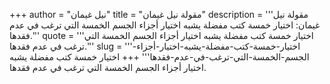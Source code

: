 +++
author = "نيل غيمان"
title = "مقولة نيل غيمان"
description = '''مقولة نيل غيمان: اختيار خمسة كتب مفضلة يشبه اختيار أجزاء الجسم الخمسة التي ترغب في عدم فقدها.'''
quote = '''اختيار خمسة كتب مفضلة يشبه اختيار أجزاء الجسم الخمسة التي ترغب في عدم فقدها.'''
slug = '''اختيار-خمسة-كتب-مفضلة-يشبه-اختيار-أجزاء-الجسم-الخمسة-التي-ترغب-في-عدم-فقدها'''
+++
اختيار خمسة كتب مفضلة يشبه اختيار أجزاء الجسم الخمسة التي ترغب في عدم فقدها.
